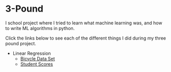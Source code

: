# 3-Pound
I school project where I tried to learn what machine learning was, and how to write ML algorithms in python.

Click the links below to see each of the different things I did during my three pound project.

- Linear Regression
    - [Bicycle Data Set](https://github.com/Jaimss/3-Pound/tree/master/linreg-bicycle)
    - [Student Scores](https://github.com/Jaimss/3-Pound/tree/master/linreg-student-performance)
